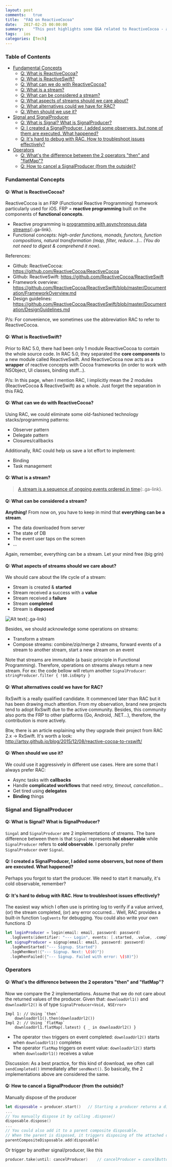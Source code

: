 ```yaml
---
layout: post
comments:	true
title:  "FAQ on ReactiveCocoa"
date:   2017-02-25 00:00:00
summary:    "This post highlights some Q&A related to ReactiveCocoa - a FRP framework specifically built for iOS."
tags:   ios
categories: [Tech]
---
```


### Table of Contents
* [Fundamental Concepts](#fundamental-concepts)
  * [Q: What is ReactiveCocoa?](#q-what-is-reactivecocoa)
  * [Q: What is ReactiveSwift?](#q-what-is-reactiveswift)
  * [Q: What can we do with ReactiveCocoa?](#q-what-can-we-do-with-reactivecocoa)
  * [Q: What is a stream?](#q-what-is-a-stream)
  * [Q: What can be considered a stream?](#q-what-can-be-considered-a-stream)
  * [Q: What aspects of streams should we care about?](#q-what-aspects-of-streams-should-we-care-about)
  * [Q: What alternatives could we have for RAC?](#q-what-alternatives-could-we-have-for-rac)
  * [Q: When should we use it?](#q-when-should-we-use-it)
* [Signal and SignalProducer](#signal-and-signalproducer)
  * [Q: What is Signal? What is SignalProducer?](#q-what-is-signal-what-is-signalproducer)
  * [Q: I created a SignalProducer, I added some observers, but none of them are executed. What happened?](#q-i-created-a-signalproducer-i-added-some-observers-but-none-of-them-are-executed-what-happened)
  * [Q: It's hard to debug with RAC. How to troubleshoot issues effectively?](#q-its-hard-to-debug-with-rac-how-to-troubleshoot-issues-effectively)
* [Operators](#operators)
  * [Q: What's the difference between the 2 operators "then" and "flatMap"?](#q-whats-the-difference-between-the-2-operators-then-and-flatmap)
  * [Q: How to cancel a SignalProducer (from the outside)?](#q-how-to-cancel-a-signalproducer-from-the-outside)

### Fundamental Concepts

#### Q: What is ReactiveCocoa?
ReactiveCocoa is an FRP (Functional Reactive Programming) framework particularly used for iOS. FRP = **reactive programming** built on the components of **functional concepts**.

- Reactive programming is [programming with asynchronous data streams](https://gist.github.com/staltz/868e7e9bc2a7b8c1f754){:.ga-link}.
- Functional concepts: *high-order functions, monads, functors, function compositions, natural transformation (map, filter, reduce...)... (You do not need to digest & comprehend it now)*.

References:

- Github: ReactiveCocoa: https://github.com/ReactiveCocoa/ReactiveCocoa
- Github: ReactiveSwift: https://github.com/ReactiveCocoa/ReactiveSwift
- Framework overview: https://github.com/ReactiveCocoa/ReactiveSwift/blob/master/Documentation/FrameworkOverview.md
- Design guidelines: https://github.com/ReactiveCocoa/ReactiveSwift/blob/master/Documentation/DesignGuidelines.md

P/s: For convenience, we sometimes use the abbreviation RAC to refer to ReactiveCocoa.

#### Q: What is ReactiveSwift?
Prior to RAC 5.0, there had been only 1 module ReactiveCocoa to contain the whole source code. In RAC 5.0, they separated the **core components** to a new module called ReactiveSwift. And ReactiveCocoa now acts as a **wrapper** of reactive concepts with Cocoa frameworks (in order to work with NSObject, UI classes, binding stuff...).

P/s: In this page, when I mention RAC, I implicitly mean the 2 modules (ReactiveCocoa & ReactiveSwift) as a whole. Just forget the separation in this FAQ.

#### Q: What can we do with ReactiveCocoa?
Using RAC, we could eliminate some old-fashioned technology stacks/programming patterns:

- Observer pattern
- Delegate pattern
- Closures/callbacks

Additionally, RAC could help us save a lot effort to implement:

- Binding
- Task management

#### Q: What is a stream?
> [A stream is a sequence of ongoing events ordered in time](https://gist.github.com/staltz/868e7e9bc2a7b8c1f754){:.ga-link}.

#### Q: What can be considered a stream?
**Anything!** From now on, you have to keep in mind that **everything can be a stream**.

- The data downloaded from server
- The state of DB
- The event user taps on the screen
- ...

Again, remember, everything can be a stream. Let your mind free (big grin)

#### Q: What aspects of streams should we care about?
We should care about the life cycle of a stream:

- Stream is created & **started**
- Stream received a success with a **value**
- Stream received a **failure**
- Stream **completed**
- Stream is **disposed**

![Alt text](https://camo.githubusercontent.com/36c0a9ffd8ed22236bd6237d44a1d3eecbaec336/687474703a2f2f692e696d6775722e636f6d2f634c344d4f73532e706e67){:.ga-link}

Besides, we should acknowledge some operations on streams:

- Transform a stream
- Compose streams: combine/zip/merge 2 streams, forward events of a stream to another stream, start a new stream on an event

Note that streams are immutable (a basic principle in Functional Programming). Therefore, operations on streams always return a new stream. For ex: the code bellow will return another `SignalProducer`: `stringProducer.filter { !$0.isEmpty }`

#### Q: What alternatives could we have for RAC?
RxSwift is a really qualified candidate. It commenced later than RAC but it has been drawing much attention. From my observation, brand new projects tend to adopt RxSwift due to the active community. Besides, this community also ports the FRP to other platforms (Go, Android, .NET...), therefore, the contribution is more actively.

Btw, there is an article explaining why they upgrade their project from RAC 2.x → RxSwift. It's worth a look: http://artsy.github.io/blog/2015/12/08/reactive-cocoa-to-rxswift/

#### Q: When should we use it?
We could use it aggressively in different use cases. Here are some that I always prefer RAC:

- Async tasks with **callbacks**
- Handle **complicated workflows** that need *retry, timeout, cancellation*...
- Get tired using **delegates**
- **Binding** things

### Signal and SignalProducer

#### Q: What is Signal? What is SignalProducer?
`Singal` and `SignalProducer` are 2 implementations of streams. The bare difference between them is that `Signal` represents **hot observable** while `SignalProducer` refers to **cold observable**. I personally prefer `SignalProducer` over `Signal`.

#### Q: I created a SignalProducer, I added some observers, but none of them are executed. What happened?
Perhaps you forgot to start the producer. We need to start it manually, it's cold observable, remember?

#### Q: It's hard to debug with RAC. How to troubleshoot issues effectively?
The easiest way which I often use is printing log to verify if a value arrived, (or) the stream completed, (or) any error occurred... Well, RAC provides a built-in function `logEvents` for debugging. You could also write your own functions :D

```swift
let loginProducer = login(email: email, password: password)
  .logEvents(identifier: "--- Login", events: [.started, .value, .completed, .failed])
let signupProducer = signup(email: email, password: password)
  .logWhenStarted("--- Signup. Started")
  .logWhenNext({"--- Signup. Next: \($0)"})
  .logWhenFailed({"--- Signup. Failed with error: \($0)"})
```

### Operators

#### Q: What's the difference between the 2 operators "then" and "flatMap"?
Now we compare the 2 implementations. Assume that we do not care about the returned values of the producer. Given that: `downloadUrl1()` and `downloadUrl2()` is of type `SignalProducer<Void, NSError>`

```
Impl 1:	// Using `then`
    downloadUrl1().then(downloadUrl2())	
Impl 2:	// Using `flatMap`
    downloadUrl1.flatMap(.latest) { _ in downloadUrl2() }
```

- The operator `then` triggers on event completed: `downloadUrl2()` starts  when `downloadUrl1()` completes
- The operator `flatMap` triggers on event value: `downloadUrl2()` starts when `downloadUrl1()` receives a value

Discussion: As a best practice, for this kind of download, we often call `sendCompleted()` immediately after `sendNext()`. So basically, the 2 implementations above are considered the same.

#### Q: How to cancel a SignalProducer (from the outside)?
Manually dispose of the producer

```swift
let disposable = producer.start()	// Starting a producer returns a disposable
...
// You manually dispose it by calling .dispose()
disposable.dispose()	
...
// You could also add it to a parent composite disposable.
// When the parent is disposed, it triggers disposing of the attached disposables
parentCompositeDisposable.add(disposable)	
```

Or trigger by another signal/producer, like this
```swift
producer.take(until: cancelProducer)	// cancelProducer = cancelButton.rac_tap
```

